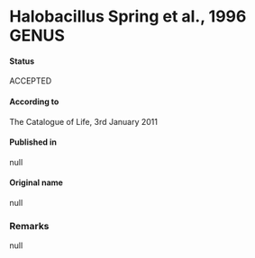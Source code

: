 # Halobacillus Spring et al., 1996 GENUS

#### Status
ACCEPTED

#### According to
The Catalogue of Life, 3rd January 2011

#### Published in
null

#### Original name
null

### Remarks
null